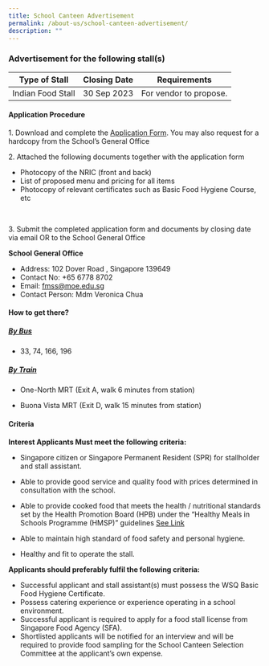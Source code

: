```yaml
---
title: School Canteen Advertisement
permalink: /about-us/school-canteen-advertisement/
description: ""
---
```

### Advertisement for the following stall(s)



| Type of Stall | Closing Date | Requirements |
| -------- | -------- | -------- |
| Indian Food Stall    | 30 Sep 2023  | For vendor to propose.  |




#### Application Procedure

1\. Download and complete the [Application Form](/files/application%20for%20canteen.pdf). You may also request for a hardcopy from the School’s General Office 

2\. Attached the following documents together with the application form
* Photocopy of the NRIC (front and back)&nbsp;&nbsp;&nbsp;
*  List of proposed menu and pricing for all items&nbsp;&nbsp;&nbsp;&nbsp;
*  Photocopy of relevant certificates such as Basic Food Hygiene Course, etc&nbsp;
<br>

3\. Submit the completed application form and documents by closing date via email OR to the School General Office

**School General Office**
* Address: 102 Dover Road , Singapore 139649
* Contact No: +65 6778 8702
* Email: fmss@moe.edu.sg
* Contact Person: Mdm Veronica Chua


#### How to get there?
##### <u>By Bus</u>
    
* 33, 74, 166, 196

##### <u>By Train</u>
    
* One-North MRT (Exit A, walk 6 minutes from station)  
      
* Buona Vista MRT (Exit D, walk 15 minutes from station)
    
    

#### Criteria

**Interest Applicants Must meet the following criteria:**

* Singapore citizen or Singapore Permanent Resident (SPR) for stallholder and stall assistant.

* Able to provide good service and quality food with prices determined in consultation with the school.

* Able to provide cooked food that meets the health / nutritional standards set by the Health Promotion Board (HPB) under the “Healthy Meals in Schools Programme (HMSP)” guidelines [See Link](https://www.hpb.gov.sg/schools/school-programmes/healthy-meals-in-schools-programme) 

* Able to maintain high standard of food safety and personal hygiene.

* Healthy and fit to operate the stall.


**Applicants should preferably fulfil the following criteria:**

* Successful applicant and stall assistant(s) must possess the WSQ Basic Food Hygiene Certificate. 
* Possess catering experience or experience operating in a school environment. 
* Successful applicant is required to apply for a food stall license from Singapore Food Agency (SFA).&nbsp; 
* Shortlisted applicants will be notified for an interview and will be required to provide food sampling for the School Canteen Selection Committee at the applicant’s own expense.
